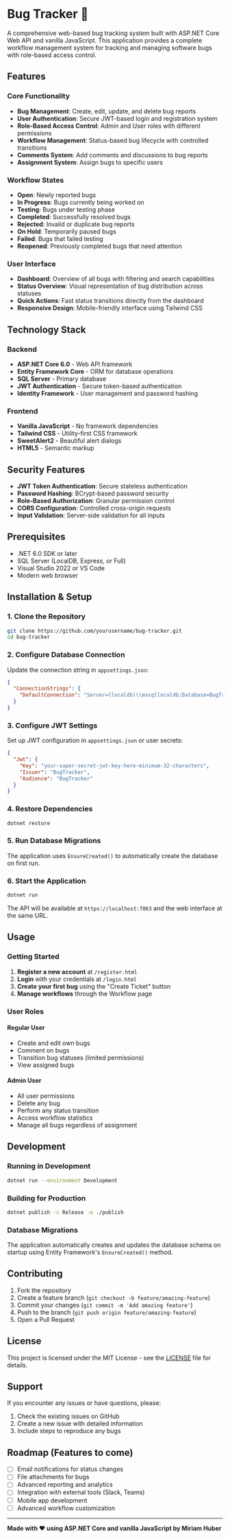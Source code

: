 # Bug Tracker 🐞

A comprehensive web-based bug tracking system built with ASP.NET Core Web API and vanilla JavaScript. This application provides a complete workflow management system for tracking and managing software bugs with role-based access control.

## Features

### Core Functionality
- **Bug Management**: Create, edit, update, and delete bug reports
- **User Authentication**: Secure JWT-based login and registration system
- **Role-Based Access Control**: Admin and User roles with different permissions
- **Workflow Management**: Status-based bug lifecycle with controlled transitions
- **Comments System**: Add comments and discussions to bug reports
- **Assignment System**: Assign bugs to specific users

### Workflow States
- **Open**: Newly reported bugs
- **In Progress**: Bugs currently being worked on
- **Testing**: Bugs under testing phase
- **Completed**: Successfully resolved bugs
- **Rejected**: Invalid or duplicate bug reports
- **On Hold**: Temporarily paused bugs
- **Failed**: Bugs that failed testing
- **Reopened**: Previously completed bugs that need attention

### User Interface
- **Dashboard**: Overview of all bugs with filtering and search capabilities
- **Status Overview**: Visual representation of bug distribution across statuses
- **Quick Actions**: Fast status transitions directly from the dashboard
- **Responsive Design**: Mobile-friendly interface using Tailwind CSS

## Technology Stack

### Backend
- **ASP.NET Core 6.0** - Web API framework
- **Entity Framework Core** - ORM for database operations
- **SQL Server** - Primary database
- **JWT Authentication** - Secure token-based authentication
- **Identity Framework** - User management and password hashing

### Frontend
- **Vanilla JavaScript** - No framework dependencies
- **Tailwind CSS** - Utility-first CSS framework
- **SweetAlert2** - Beautiful alert dialogs
- **HTML5** - Semantic markup


## Security Features

- **JWT Token Authentication**: Secure stateless authentication
- **Password Hashing**: BCrypt-based password security
- **Role-Based Authorization**: Granular permission control
- **CORS Configuration**: Controlled cross-origin requests
- **Input Validation**: Server-side validation for all inputs


## Prerequisites

- .NET 6.0 SDK or later
- SQL Server (LocalDB, Express, or Full)
- Visual Studio 2022 or VS Code
- Modern web browser

## Installation & Setup

### 1. Clone the Repository
```bash
git clone https://github.com/yourusername/bug-tracker.git
cd bug-tracker
```

### 2. Configure Database Connection
Update the connection string in `appsettings.json`:
```json
{
  "ConnectionStrings": {
    "DefaultConnection": "Server=(localdb)\\mssqllocaldb;Database=BugTrackerDb;Trusted_Connection=true;"
  }
}
```

### 3. Configure JWT Settings
Set up JWT configuration in `appsettings.json` or user secrets:
```json
{
  "Jwt": {
    "Key": "your-super-secret-jwt-key-here-minimum-32-characters",
    "Issuer": "BugTracker",
    "Audience": "BugTracker"
  }
}
```

### 4. Restore Dependencies
```bash
dotnet restore
```

### 5. Run Database Migrations
The application uses `EnsureCreated()` to automatically create the database on first run.

### 6. Start the Application
```bash
dotnet run
```

The API will be available at `https://localhost:7063` and the web interface at the same URL.

## Usage

### Getting Started
1. **Register a new account** at `/register.html`
2. **Login** with your credentials at `/login.html`
3. **Create your first bug** using the "Create Ticket" button
4. **Manage workflows** through the Workflow page

### User Roles

#### Regular User
- Create and edit own bugs
- Comment on bugs
- Transition bug statuses (limited permissions)
- View assigned bugs

#### Admin User
- All user permissions
- Delete any bug
- Perform any status transition
- Access workflow statistics
- Manage all bugs regardless of assignment


## Development

### Running in Development
```bash
dotnet run --environment Development
```

### Building for Production
```bash
dotnet publish -c Release -o ./publish
```

### Database Migrations
The application automatically creates and updates the database schema on startup using Entity Framework's `EnsureCreated()` method.

## Contributing

1. Fork the repository
2. Create a feature branch (`git checkout -b feature/amazing-feature`)
3. Commit your changes (`git commit -m 'Add amazing feature'`)
4. Push to the branch (`git push origin feature/amazing-feature`)
5. Open a Pull Request

## License

This project is licensed under the MIT License - see the [LICENSE](LICENSE) file for details.

## Support

If you encounter any issues or have questions, please:
1. Check the existing issues on GitHub
2. Create a new issue with detailed information
3. Include steps to reproduce any bugs

## Roadmap (Features to come)

- [ ] Email notifications for status changes
- [ ] File attachments for bugs
- [ ] Advanced reporting and analytics
- [ ] Integration with external tools (Slack, Teams)
- [ ] Mobile app development
- [ ] Advanced workflow customization

---

**Made with ❤️ using ASP.NET Core and vanilla JavaScript by Miriam Huber**
